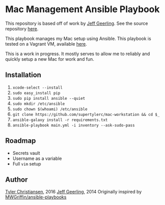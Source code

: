 # Mac Management Ansible Playbook

This repository is based off of work by
[Jeff Geerling](https://github.com/geerlingguy).  See the source repository
[here](https://github.com/geerlingguy/mac-dev-playbook).

This playbook manages my Mac setup using Ansible.  This playbook is tested on a
Vagrant VM, available [here](https://github.com/AndrewDryga/vagrant-box-osx).

This is a work in progress.  It mostly serves to allow me to reliably and
quickly setup a new Mac for work and fun.

## Installation

1. `xcode-select --install`
2. `sudo easy_install pip`
2. `sudo pip install ansible --quiet`
3. `sudo mkdir /etc/ansible`
4. `sudo chown $(whoami) /etc/ansible`
5. `git clone https://github.com/supertylerc/mac-workstation && cd $_`
6. `ansible-galaxy install -r requirements.txt`
7. `ansible-playbook main.yml -i inventory --ask-sudo-pass`

## Roadmap

* Secrets vault
* Username as a variable
* Full `vim` setup

## Author

[Tyler Christiansen](http://blog.tylerc.me), 2016
[Jeff Geerling](http://jeffgeerling.com/), 2014
Originally inspired by [MWGriffin/ansible-playbooks](https://github.com/MWGriffin/ansible-playbooks)
